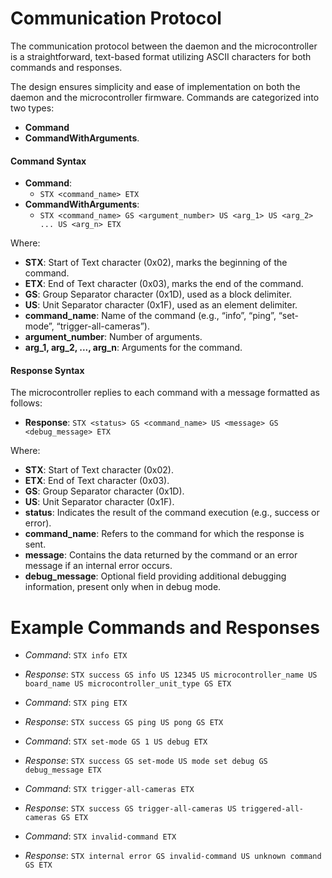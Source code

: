 # Communication Protocol

The communication protocol between the daemon and the microcontroller is a straightforward, text-based format utilizing ASCII characters for both commands and responses.

The design ensures simplicity and ease of implementation on both the daemon and the microcontroller firmware. Commands are categorized into two types: 
- **Command** 
- **CommandWithArguments**.

#### Command Syntax

- **Command**: 
	- `STX <command_name> ETX`
- **CommandWithArguments**: 
	- `STX <command_name> GS <argument_number> US <arg_1> US <arg_2> ... US <arg_n> ETX`

Where:

- **STX**: Start of Text character (0x02), marks the beginning of the command.
- **ETX**: End of Text character (0x03), marks the end of the command.
- **GS**: Group Separator character (0x1D), used as a block delimiter.
- **US**: Unit Separator character (0x1F), used as an element delimiter.
- **command_name**: Name of the command (e.g., “info”, “ping”, “set-mode”, “trigger-all-cameras”).
- **argument_number**: Number of arguments.
- **arg_1, arg_2, ..., arg_n**: Arguments for the command.

#### Response Syntax

The microcontroller replies to each command with a message formatted as follows:

- **Response**: `STX <status> GS <command_name> US <message> GS <debug_message> ETX`

Where:
- **STX**: Start of Text character (0x02).
- **ETX**: End of Text character (0x03).
- **GS**: Group Separator character (0x1D).
- **US**: Unit Separator character (0x1F).
- **status**: Indicates the result of the command execution (e.g., success or error).
- **command_name**: Refers to the command for which the response is sent.
- **message**: Contains the data returned by the command or an error message if an internal error occurs.
- **debug_message**: Optional field providing additional debugging information, present only when in debug mode.

# Example Commands and Responses

- *Command*: `STX info ETX`
- *Response*: `STX success GS info US 12345 US microcontroller_name US board_name US microcontroller_unit_type GS ETX` 

- *Command*: `STX ping ETX `
- *Response*: `STX success GS ping US pong GS ETX` 

- *Command*: `STX set-mode GS 1 US debug ETX` 
- *Response*: `STX success GS set-mode US mode set debug GS debug_message ETX` 

- *Command*: `STX trigger-all-cameras ETX` 
- *Response*: `STX success GS trigger-all-cameras US triggered-all-cameras GS ETX` 

- *Command*: `STX invalid-command ETX` 
- *Response*: `STX internal error GS invalid-command US unknown command GS ETX`